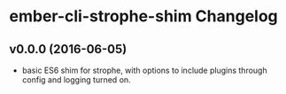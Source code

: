 # ember-cli-strophe-shim Changelog

## v0.0.0 (2016-06-05)

- basic ES6 shim for strophe, with options to include plugins through config
  and logging turned on.
